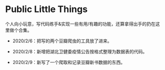 # Public Little Things

个人向小玩意，写代码练手&实现一些有用/有趣的功能，还算拿得出手的扔在这里做个合集。

- 2020/2/6：把写的两个豆瓣爬虫的工具放了进来。

- 2020/2/8：新增把湖北卫健委疫情公告按格式整理为数据表的代码。

- 2020/2/9：新写了一个爬取和记录豆瓣新书数据的东西。
